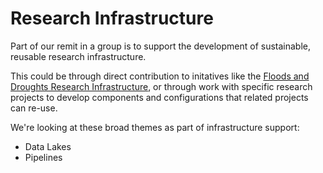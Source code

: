 # Research Infrastructure

Part of our remit in a group is to support the development of sustainable, reusable research infrastructure.

This could be through direct contribution to initatives like the [Floods and Droughts Research Infrastructure](https://www.ceh.ac.uk/our-science/projects/floods-and-droughts-research-infrastructure-fdri), or through work with specific research projects to develop components and configurations that related projects can re-use.

We're looking at these broad themes as part of infrastructure support:

* Data Lakes
* Pipelines


